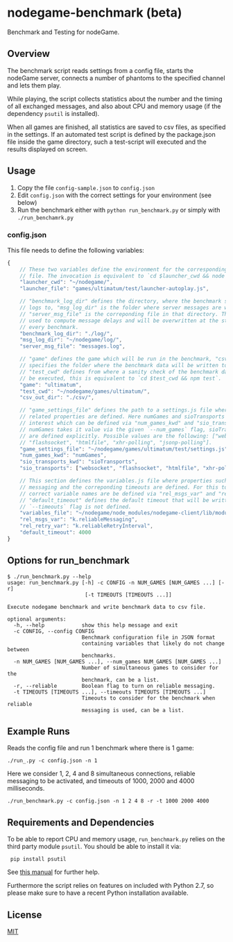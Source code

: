 # nodegame-benchmark (beta)

Benchmark and Testing for nodeGame.

## Overview

The benchmark script reads settings from a config file, starts the
nodeGame server, connects a number of phantoms to the specified
channel and lets them play.

While playing, the script collects statistics about the number and the
timing of all exchanged messages, and also about CPU and memory usage
(if the dependency `psutil` is installed).

When all games are finished, all statistics are saved to csv files, as
specified in the settings. If an automated test script is defined by
the package.json file inside the game directory, such a test-script
will executed and the results displayed on screen.


## Usage

1. Copy the file `config-sample.json` to `config.json`
2. Edit `config.json` with the correct settings for your environment (see below)
3. Run the benchmark either with `python run_benchmark.py` or simply with
`./run_benchamrk.py`

### config.json

This file needs to define the following variables:

```javascript
{
    // These two variables define the environment for the corresponding autoplay
    // file. The invocation is equivalent to `cd $launcher_cwd && node $launcher_file`.
    "launcher_cwd": "~/nodegame/",
    "launcher_file": "games/ultimatum/test/launcher-autoplay.js",

    // "benchmark_log_dir" defines the directory, where the benchmark should write its
    // logs to, "msg_log_dir" is the folder where server messages are written and
    // "server_msg_file" is the correponding file in that directory. This file is
    // used to compute message delays and will be overwritten at the start of
    // every benchmark.
    "benchmark_log_dir": "./log/",
    "msg_log_dir": "~/nodegame/log/",
    "server_msg_file": "messages.log",    

    // "game" defines the game which will be run in the benchmark, "csv_out_dir"
    // specifies the folder where the benchmark data will be written to and
    // "test_cwd" defines from where a sanity check of the benchmark data should
    // be executed, this is equivalent to `cd $test_cwd && npm test`.
    "game": "ultimatum",
    "test_cwd": "~/nodegame/games/ultimatum/",
    "csv_out_dir": "./csv/",

    // "game_settings_file" defines the path to a settings.js file where game
    // related properties are defined. Here numGames and sioTransports are of
    // interest which can be defined via "num_games_kwd" and "sio_transports_kwd".
    // numGames takes it value via the given `--num_games` flag, sioTransports
    // are defined explicitly. Possible values are the following: ["websocket",
    // "flashsocket", "htmlfile", "xhr-polling", "jsonp-polling"].
    "game_settings_file": "~/nodegame/games/ultimatum/test/settings.js",
    "num_games_kwd": "numGames",
    "sio_transports_kwd": "sioTransports",
    "sio_transports": ["websocket", "flashsocket", "htmlfile", "xhr-polling", "jsonp-polling"],

    // This section defines the variables.js file where properties such as reliable
    // messaging and the correponding timeouts are defined. For this to work the
    // correct variable names are be defined via "rel_msgs_var" and "rel_retry_var".
    // "default_timeout" defines the default timeout that will be written when the
    // `--timeouts` flag is not defined.
    "variables_file": "~/nodegame/node_modules/nodegame-client/lib/modules/variables.js",
    "rel_msgs_var": "k.reliableMessaging",
    "rel_retry_var": "k.reliableRetryInterval",
    "default_timeout": 4000
}
```


## Options for run_benchmark

```
$ ./run_benchmark.py --help
usage: run_benchmark.py [-h] -c CONFIG -n NUM_GAMES [NUM_GAMES ...] [-r]
                         [-t TIMEOUTS [TIMEOUTS ...]]

Execute nodegame benchmark and write benchmark data to csv file.

optional arguments:
  -h, --help            show this help message and exit
  -c CONFIG, --config CONFIG
                        Benchmark configuration file in JSON format
                        containing variables that likely do not change between
                        benchmarks.
  -n NUM_GAMES [NUM_GAMES ...], --num_games NUM_GAMES [NUM_GAMES ...]
                        Number of simultaneous games to consider for the
                        benchmark, can be a list.
  -r, --reliable        Boolean flag to turn on reliable messaging.
  -t TIMEOUTS [TIMEOUTS ...], --timeouts TIMEOUTS [TIMEOUTS ...]
                        Timeouts to consider for the benchmark when reliable
                        messaging is used, can be a list.
```

## Example Runs

Reads the config file and run 1 benchmark where there is 1 game:

    ./run_.py -c config.json -n 1


Here we consider 1, 2, 4 and 8 simultaneous connections, reliable
messaging to be activated, and timeouts of 1000, 2000 and 4000
milliseconds.

    ./run_benchmark.py -c config.json -n 1 2 4 8 -r -t 1000 2000 4000


## Requirements and Dependencies

To be able to report CPU and memory usage, `run_benchmark.py` relies
on the third party module `psutil`. You should be able to install it
via:

     pip install psutil

See
[this manual](https://github.com/giampaolo/psutil/blob/master/INSTALL.rst)
for further help. 

Furthermore the script relies on features on included with Python 2.7,
so please make sure to have a recent Python installation available.

## License

[MIT](LICENSE)

